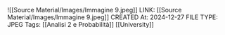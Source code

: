 ![[Source Material/Images/Immagine 9.jpeg]]
LINK: [[Source Material/Images/Immagine 9.jpeg]]
CREATED At: 2024-12-27
FILE TYPE: JPEG
Tags: [[Analisi 2 e Probabilità]] [[University]]